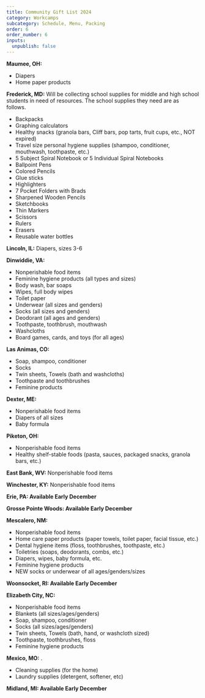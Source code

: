 ```yaml
---
title: Community Gift List 2024
category: Workcamps
subcategory: Schedule, Menu, Packing
order: 6
order_number: 6
inputs:
  unpublish: false
---
```

**Maumee, OH:**&nbsp;

* Diapers
* Home paper products

**Frederick, MD:** Will be collecting school supplies for middle and high school students in need of resources. The school supplies they need are as follows.

* Backpacks&nbsp;
* Graphing calculators
* Healthy snacks (granola bars, Cliff bars, pop tarts, fruit cups, etc., NOT expired)
* Travel size personal hygiene supplies (shampoo, conditioner, mouthwash, toothpaste, etc.)
* 5 Subject Spiral Notebook or 5 Individual Spiral Notebooks
* Ballpoint Pens
* Colored Pencils
* Glue sticks
* Highlighters
* 7 Pocket Folders with Brads
* Sharpened Wooden Pencils
* Sketchbooks
* Thin Markers
* Scissors
* Rulers
* Erasers
* Reusable water bottles

**Lincoln, IL:** Diapers, sizes 3-6

**Dinwiddie, VA:**&nbsp;

* Nonperishable food items&nbsp;
* Feminine hygiene products (all types and sizes)&nbsp;
* Body wash, bar soaps&nbsp;
* Wipes, full body wipes&nbsp;
* Toilet paper&nbsp;
* Underwear (all sizes and genders)
* Socks (all sizes and genders)
* Deodorant (all ages and genders)
* Toothpaste, toothbrush, mouthwash&nbsp;
* Washcloths&nbsp;
* Board games, cards, and toys (for all ages)&nbsp;

**Las Animas, CO:**&nbsp;

* Soap, shampoo, conditioner
* Socks
* Twin sheets, Towels (bath and washcloths)
* Toothpaste and toothbrushes
* Feminine products

**Dexter, ME:**&nbsp;

* Nonperishable food items
* Diapers of all sizes
* Baby formula

**Piketon, OH:**&nbsp;**&nbsp;**&nbsp;

* Nonperishable food items
* Healthy shelf-stable foods (pasta, sauces, packaged snacks, granola bars, etc.)

**East Bank, WV:**&nbsp;Nonperishable food items

**Winchester, KY:** Nonperishable food items

**Erie, PA: Available Early December**

**Grosse Pointe Woods: Available Early December**

**Mescalero, NM:**&nbsp;

* Nonperishable food items
* Home care paper products (paper towels, toilet paper, facial tissue, etc.)
* Dental hygiene items (floss, toothbrushes, toothpaste, etc.)
* Toiletries (soaps, deodorants, combs, etc.)
* Diapers, wipes, baby formula, etc.
* Feminine hygiene products
* NEW socks or underwear of all ages/genders/sizes

**Woonsocket, RI: Available Early December**

**Elizabeth City, NC:**&nbsp;

* Nonperishable food items
* Blankets (all sizes/ages/genders)
* Soap, shampoo, conditioner
* Socks (all sizes/ages/genders)
* Twin sheets, Towels (bath, hand, or washcloth sized)
* Toothpaste, toothbrushes, floss
* Feminine hygiene products

**Mexico, MO:** .

* Cleaning supplies (for the home)
* Laundry supplies (detergent, softener, etc)

**Midland, MI: Available Early December**